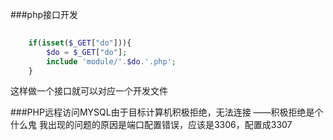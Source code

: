 ###php接口开发
```php
    
    if(isset($_GET["do"])){
        $do = $_GET["do"];
        include 'module/'.$do.'.php';
    }
```
这样做一个接口就可以对应一个开发文件

###PHP远程访问MYSQL由于目标计算机积极拒绝，无法连接
——积极拒绝是个什么鬼
我出现的问题的原因是端口配置错误，应该是3306，配置成3307